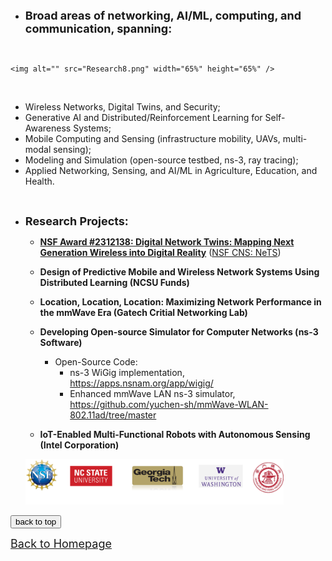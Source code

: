 
<!-- ## <span id="j7"><font color='darkblue' face="Georgia">RESEARCH & PROJECTS</font></span> -->

  <!-- <img alt="" align="right" src="future_network_systems.png" /> -->

* **<font size=4> Broad areas of networking, AI/ML, computing, and communication, spanning: </font>**

&emsp;
&emsp;
   <!-- <p style="text-align: center;"> -->
    <img alt="" src="Research8.png" width="65%" height="65%" />
   <!-- </p> -->

&emsp;
  <!--* **networking and systems** (wireless, new network architecture, protocols, digital twins, and security)-->
  <!--* **machine learning for data, networking, sensing, and security** (generative AI, self-awareness system, data analytics)-->
  <!--* **mobile computing** (infrastructure mobility, UAVs, robotic networked systems)-->
  <!--* **new communication paradigms** (mmWave, THz, nextG Wi-Fi) -->
  <!--* **optimization and resilience** (theory, large-scale models and systems)-->
  <!--* **software and simulator design** (programmable networking, open-source testbed, ns-3)-->
  * Wireless Networks, Digital Twins, and Security;
  * Generative AI and Distributed/Reinforcement Learning for Self-Awareness Systems;
  * Mobile Computing and Sensing (infrastructure mobility, UAVs, multi-modal sensing);
  * Modeling and Simulation (open-source testbed, ns-3, ray tracing);
  * Applied Networking, Sensing, and AI/ML in Agriculture, Education, and Health.


&emsp;
&emsp;

* **<font size=4> Research Projects: </font>**

  * [**NSF Award #2312138: Digital Network Twins: Mapping Next Generation Wireless into Digital Reality**](https://yuchen-sh.github.io/project-DNT) ([NSF CNS: NeTS](https://www.nsf.gov/awardsearch/showAward?AWD_ID=2312138&HistoricalAwards=false))
 
  * **Design of Predictive Mobile and Wireless Network Systems Using Distributed Learning (NCSU Funds)**

  * **Location, Location, Location: Maximizing Network Performance in the mmWave Era (Gatech Critial Networking Lab)**

  * **Developing Open-source Simulator for Computer Networks (ns-3 Software)**

    * Open-Source Code:
      * ns-3 WiGig implementation, <https://apps.nsnam.org/app/wigig/>
      * Enhanced mmWave LAN ns-3 simulator, <https://github.com/yuchen-sh/mmWave-WLAN-802.11ad/tree/master>

  * **IoT-Enabled Multi-Functional Robots with Autonomous Sensing (Intel Corporation)**

  <!-- * **Network Protocols and Security for Space Information Networks** -->

  <!-- * **Security Architecture and Modularization of Mobile Communication Network-Element Software** -->
  
  
  <!-- <p style="text-align: center;"> -->
  <img alt="" src="sponsor6.png" width="86%" height="86%" />
  <!-- </p> -->

<!-- * Activities: My researches are focused on two network scenarios for mmWave communication: 1) mmWave backhaul networks and 2) mmWave WLAN (primarily in the indoor context). For mmWave backhaul networks, which is proposed because of the existence of a large number of small-cell BSs within each macro-cell in 5G era and it aims to resolve the issue of forwarding the large amount of backhaul traffic between these small-cell BSs without wired connections, we have investigated design of high throughput relay-assisted backhaul network architecture in urban environments, analyzed the effects of obstacles on backhaul networks, and developed techniques for reconfiguration to provide survivability of backhaul networks in the presence of dynamic obstacles. For mmWave WLAN, we investigated access point (AP) mobility and the use of multiple APs to exploit location sensitivity. These activities primarily involved mathematical analyses and a combination of Matlab and ns-3 simulations. For the access point mobility work, a prototype of a ceiling-mounted AP mobility platform was developed and used for evaluation purposes to complement the mathematical analyses and simulation results. For the multi-AP work, several algorithms were proposed to generate optimal multi-AP placements such that the desirable performance and blockage-free operation can be achieved. The study of multiple mobile APs is also conducted. -->

<!-- * The works are focused on developing end-to-end simulator of mmWave out-of-band backhaul networks in ns-3. We first
introduce a design for an out-of-band backhaul module in ns-3. A custom backhaul network device is proposed that can be added to
nodes to enable out-of-band backhaul transmissions. We implement the anchored BS node connected to core-network with both access and backhaul abilities, the small-cell BS node with both access and backhaul abilities, and the mmWave relay node with only dedicated backhauling features. -->

<!-- * Another part of the works are focused on the developing end-to-end simulator for mmWave indoor scenarios in ns-3. We first
introduce a design for the obstacle module in ns-3, and design the matched channel model for simulating network performance in a variety of next-generation scenarios of interest. We also target on improving the simulation efficiency on ns-3 in the dense network scenarios with a number of obstacles, APs and users. -->

<!-- * Develop statistical and ray-tracing-based high-fidelity channel models in ns-3. Integrating 802.11ad & ay standards and protocols into the branch of ns-3. -->

 


<!-- ## <span id="j8"><font color='darkblue' face="Georgia">PAST PROJECTS</font></span> -->
<!-- ### &diams;	Developing Graphic Processing Units driver for video post-processing, in Intel R&D Ltd.
* Based on the Intel processor microarchitecture,  we developed the driver and doing the post-processing used in the video/film business for quality-improvement image processing, such as scaling, color correction, denoising, deinterlacing and high dynamic range rendering, etc. -->


<!-- * We developed the smart WiFi car based on Intel chips, which can be used for automatically taking pictures and sensoring environments. My works mainly responsible for designing overall framework and developing the underlying embedded drivers. We designed a set of inverse sequences with the interface multiplexing technology and applied to WIFI serial ports, so that the driver was freed from the shackles of hardware, saving on the cost of hardware development. We also designed the appication based on Android system, which was used to wirelessly remote control for the car. -->

<!-- * Because of the unbalanced computation ability of every node in space information networks, the efficiency and lightweight computation are two significant characteristics for network security protocols in this specific environment. We broke through the limits of old ways, abandoned the existing algorithms such as PKI or IBE, and devised several lightweight encryption schemes just based on hash and XOR operations. Through extensive theoretical analysis and simulation tests, it was evident that proposed optimized algorithms not only met all security requirements, but reduced the cost as well. -->

<!-- * Fulfilled information encryption of security components, designed distribution of keys and the storage security algorithm.
* Designed and filed two patents: 1) Linux Security Module (LSM) based database connection access control method, which applied the hook functions within the LSM framework; 2) virtual device based dynamic and static integrated security strategy update method, which was a solution of combining dynamic and static update strategies put forward to ensure the system's stability. -->

<!-- * Goals: This project is focused on the location-sensitivity aspect of mmWave communication, i.e. that small changes in the location of the transceiver of a mmWave link can have dramatic impact on performance. The major goals are to quantify location sensitivity and to investigate ways in which location sensitivity can be exploited, both at network design time and during network operation, to improve mmWave performance. Among the techniques investigated to take advantage of location sensitivity are controlled mobility and optimized use of relay nodes. -->



<div style="text-align:left">
     <a href="#top"><input type="button" value="back to top" /></a>
</div>

[<u><font size='4'>Back to Homepage</font></u>](https://yuchen-sh.github.io)

  


